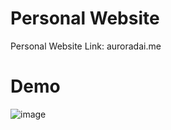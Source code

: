 # Personal Website
Personal Website Link: auroradai.me 
# Demo
![image](https://github.com/AuroraDai/personalWebsite/blob/main/gif/ezgif-5-213c86ceeb.gif)
